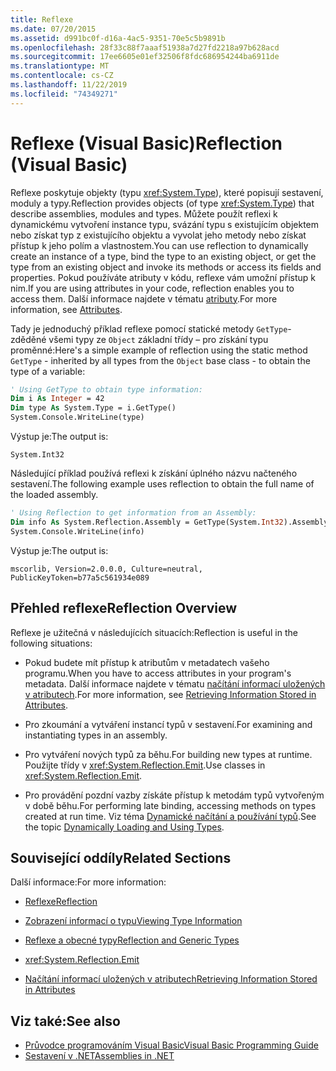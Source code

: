```yaml
---
title: Reflexe
ms.date: 07/20/2015
ms.assetid: d991bc0f-d16a-4ac5-9351-70e5c5b9891b
ms.openlocfilehash: 28f33c88f7aaaf51938a7d27fd2218a97b628acd
ms.sourcegitcommit: 17ee6605e01ef32506f8fdc686954244ba6911de
ms.translationtype: MT
ms.contentlocale: cs-CZ
ms.lasthandoff: 11/22/2019
ms.locfileid: "74349271"
---
```

# <a name="reflection-visual-basic"></a><span data-ttu-id="cbf91-102">Reflexe (Visual Basic)</span><span class="sxs-lookup"><span data-stu-id="cbf91-102">Reflection (Visual Basic)</span></span>
<span data-ttu-id="cbf91-103">Reflexe poskytuje objekty (typu <xref:System.Type>), které popisují sestavení, moduly a typy.</span><span class="sxs-lookup"><span data-stu-id="cbf91-103">Reflection provides objects (of type <xref:System.Type>) that describe assemblies, modules and types.</span></span> <span data-ttu-id="cbf91-104">Můžete použít reflexi k dynamickému vytvoření instance typu, svázání typu s existujícím objektem nebo získat typ z existujícího objektu a vyvolat jeho metody nebo získat přístup k jeho polím a vlastnostem.</span><span class="sxs-lookup"><span data-stu-id="cbf91-104">You can use reflection to dynamically create an instance of a type, bind the type to an existing object, or get the type from an existing object and invoke its methods or access its fields and properties.</span></span> <span data-ttu-id="cbf91-105">Pokud používáte atributy v kódu, reflexe vám umožní přístup k nim.</span><span class="sxs-lookup"><span data-stu-id="cbf91-105">If you are using attributes in your code, reflection enables you to access them.</span></span> <span data-ttu-id="cbf91-106">Další informace najdete v tématu [atributy](../../../standard/attributes/index.md).</span><span class="sxs-lookup"><span data-stu-id="cbf91-106">For more information, see [Attributes](../../../standard/attributes/index.md).</span></span>  
  
 <span data-ttu-id="cbf91-107">Tady je jednoduchý příklad reflexe pomocí statické metody `GetType`-zděděné všemi typy ze `Object` základní třídy – pro získání typu proměnné:</span><span class="sxs-lookup"><span data-stu-id="cbf91-107">Here's a simple example of reflection using the static method `GetType` - inherited by all types from the `Object` base class - to obtain the type of a variable:</span></span>  
  
```vb  
' Using GetType to obtain type information:  
Dim i As Integer = 42  
Dim type As System.Type = i.GetType()  
System.Console.WriteLine(type)  
```  
  
 <span data-ttu-id="cbf91-108">Výstup je:</span><span class="sxs-lookup"><span data-stu-id="cbf91-108">The output is:</span></span>  
  
 `System.Int32`  
  
 <span data-ttu-id="cbf91-109">Následující příklad používá reflexi k získání úplného názvu načteného sestavení.</span><span class="sxs-lookup"><span data-stu-id="cbf91-109">The following example uses reflection to obtain the full name of the loaded assembly.</span></span>  
  
```vb  
' Using Reflection to get information from an Assembly:  
Dim info As System.Reflection.Assembly = GetType(System.Int32).Assembly  
System.Console.WriteLine(info)  
```  
  
 <span data-ttu-id="cbf91-110">Výstup je:</span><span class="sxs-lookup"><span data-stu-id="cbf91-110">The output is:</span></span>  
  
 `mscorlib, Version=2.0.0.0, Culture=neutral, PublicKeyToken=b77a5c561934e089`  
  
## <a name="reflection-overview"></a><span data-ttu-id="cbf91-111">Přehled reflexe</span><span class="sxs-lookup"><span data-stu-id="cbf91-111">Reflection Overview</span></span>  
 <span data-ttu-id="cbf91-112">Reflexe je užitečná v následujících situacích:</span><span class="sxs-lookup"><span data-stu-id="cbf91-112">Reflection is useful in the following situations:</span></span>  
  
- <span data-ttu-id="cbf91-113">Pokud budete mít přístup k atributům v metadatech vašeho programu.</span><span class="sxs-lookup"><span data-stu-id="cbf91-113">When you have to access attributes in your program's metadata.</span></span> <span data-ttu-id="cbf91-114">Další informace najdete v tématu [načítání informací uložených v atributech](../../../standard/attributes/retrieving-information-stored-in-attributes.md).</span><span class="sxs-lookup"><span data-stu-id="cbf91-114">For more information, see [Retrieving Information Stored in Attributes](../../../standard/attributes/retrieving-information-stored-in-attributes.md).</span></span>  
  
- <span data-ttu-id="cbf91-115">Pro zkoumání a vytváření instancí typů v sestavení.</span><span class="sxs-lookup"><span data-stu-id="cbf91-115">For examining and instantiating types in an assembly.</span></span>  
  
- <span data-ttu-id="cbf91-116">Pro vytváření nových typů za běhu.</span><span class="sxs-lookup"><span data-stu-id="cbf91-116">For building new types at runtime.</span></span> <span data-ttu-id="cbf91-117">Použijte třídy v <xref:System.Reflection.Emit>.</span><span class="sxs-lookup"><span data-stu-id="cbf91-117">Use classes in <xref:System.Reflection.Emit>.</span></span>  
  
- <span data-ttu-id="cbf91-118">Pro provádění pozdní vazby získáte přístup k metodám typů vytvořeným v době běhu.</span><span class="sxs-lookup"><span data-stu-id="cbf91-118">For performing late binding, accessing methods on types created at run time.</span></span> <span data-ttu-id="cbf91-119">Viz téma [Dynamické načítání a používání typů](../../../framework/reflection-and-codedom/dynamically-loading-and-using-types.md).</span><span class="sxs-lookup"><span data-stu-id="cbf91-119">See the topic [Dynamically Loading and Using Types](../../../framework/reflection-and-codedom/dynamically-loading-and-using-types.md).</span></span>  
  
## <a name="related-sections"></a><span data-ttu-id="cbf91-120">Související oddíly</span><span class="sxs-lookup"><span data-stu-id="cbf91-120">Related Sections</span></span>  
 <span data-ttu-id="cbf91-121">Další informace:</span><span class="sxs-lookup"><span data-stu-id="cbf91-121">For more information:</span></span>  
  
- [<span data-ttu-id="cbf91-122">Reflexe</span><span class="sxs-lookup"><span data-stu-id="cbf91-122">Reflection</span></span>](../../../framework/reflection-and-codedom/reflection.md)  
  
- [<span data-ttu-id="cbf91-123">Zobrazení informací o typu</span><span class="sxs-lookup"><span data-stu-id="cbf91-123">Viewing Type Information</span></span>](../../../framework/reflection-and-codedom/viewing-type-information.md)  
  
- [<span data-ttu-id="cbf91-124">Reflexe a obecné typy</span><span class="sxs-lookup"><span data-stu-id="cbf91-124">Reflection and Generic Types</span></span>](../../../framework/reflection-and-codedom/reflection-and-generic-types.md)  
  
- <xref:System.Reflection.Emit>  
  
- [<span data-ttu-id="cbf91-125">Načítání informací uložených v atributech</span><span class="sxs-lookup"><span data-stu-id="cbf91-125">Retrieving Information Stored in Attributes</span></span>](../../../standard/attributes/retrieving-information-stored-in-attributes.md)  
  
## <a name="see-also"></a><span data-ttu-id="cbf91-126">Viz také:</span><span class="sxs-lookup"><span data-stu-id="cbf91-126">See also</span></span>

- [<span data-ttu-id="cbf91-127">Průvodce programováním Visual Basic</span><span class="sxs-lookup"><span data-stu-id="cbf91-127">Visual Basic Programming Guide</span></span>](../../../visual-basic/programming-guide/index.md)
- [<span data-ttu-id="cbf91-128">Sestavení v .NET</span><span class="sxs-lookup"><span data-stu-id="cbf91-128">Assemblies in .NET</span></span>](../../../standard/assembly/index.md)
